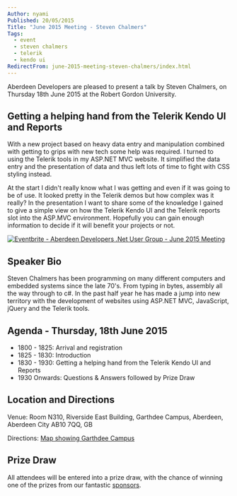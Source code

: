 ```yaml
---
Author: nyami
Published: 20/05/2015
Title: "June 2015 Meeting - Steven Chalmers"
Tags:
  - event
  - steven chalmers
  - telerik
  - kendo ui
RedirectFrom: june-2015-meeting-steven-chalmers/index.html
---
```


Aberdeen Developers are pleased to present a talk by Steven Chalmers, on Thursday 18th June 2015 at the Robert Gordon University.

## Getting a helping hand from the Telerik Kendo UI and Reports

With a new project based on heavy data entry and manipulation combined with getting to grips with new tech some help was required. I turned to using the Telerik tools in my ASP.NET MVC website. It simplified the data entry and the presentation of data and thus left lots of time to fight with CSS styling instead.

At the start I didn't really know what I was getting and even if it was going to be of use. It looked pretty in the Telerik demos but how complex was it really? In the presentation I want to share some of the knowledge I gained to give a simple view on how the Telerik Kendo UI and the Telerik reports slot into the ASP.MVC environment. Hopefully you can gain enough information to decide if it will benefit your projects or not.

[![Eventbrite - Aberdeen Developers .Net User Group - June 2015 Meeting](https://www.eventbrite.com/custombutton?eid=11987778769)](http://www.eventbrite.com/e/aberdeen-developers-net-user-group-june-2015-meeting-tickets-17071686875?aff=blog)

## Speaker Bio

Steven Chalmers has been programming on many different computers and embedded systems since the late 70's. From typing in bytes, assembly all the way through to c#. In the past half year he has made a jump into new territory with the development of websites using ASP.NET MVC, JavaScript, jQuery and the Telerik tools.

## Agenda - Thursday, 18th June 2015

* 1800 - 1825: Arrival and registration
* 1825 - 1830: Introduction
* 1830 - 1930: Getting a helping hand from the Telerik Kendo UI and Reports
* 1930 Onwards: Questions & Answers followed by Prize Draw

## Location and Directions

Venue: Room N310, Riverside East Building, Garthdee Campus, Aberdeen, Aberdeen City AB10 7QQ, GB

Directions: [Map showing Garthdee Campus](https://maps.google.co.uk/maps?q=Faculty+of+Health+%26+Social+Care,+Garthdee+Campus,+Aberdeen,+Aberdeen+City+AB10+7QG,+GB&hl=en&ll=57.119317,-2.136133&spn=0.004165,0.012413&sll=57.746995,-4.687341&sspn=8.392957,25.422363&hq=Faculty+of+Health+%26+Social+Care,+Garthdee+Campus,&hnear=AB10+7QG,+United+Kingdom&t=m&z=17&iwloc=A)

## Prize Draw

All attendees will be entered into a prize draw, with the chance of winning one of the prizes from our fantastic [sponsors](http://www.aberdeendevelopers.co.uk/sponsors/).
